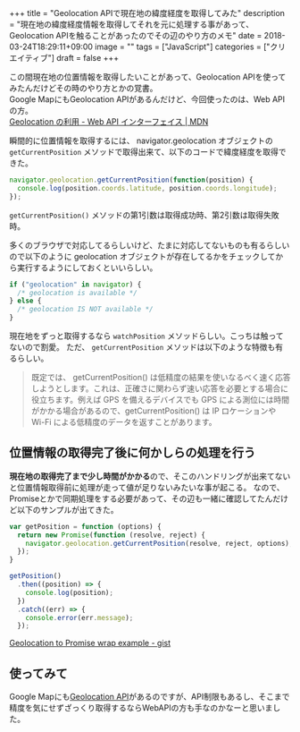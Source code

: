 +++
title = "Geolocation APIで現在地の緯度経度を取得してみた"
description = "現在地の緯度経度情報を取得してそれを元に処理する事があって、Geolocation APIを触ることがあったのでその辺のやり方のメモ"
date = 2018-03-24T18:29:11+09:00
image = ""
tags = ["JavaScript"]
categories = ["クリエイティブ"]
draft = false
+++


この間現在地の位置情報を取得したいことがあって、Geolocation APIを使ってみたんだけどその時のやり方とかの覚書。  
Google MapにもGeolocation APIがあるんだけど、今回使ったのは、Web APIの方。  
[Geolocation の利用 - Web API インターフェイス | MDN](https://developer.mozilla.org/ja/docs/Web/API/Geolocation/Using_geolocation)

瞬間的に位置情報を取得するには、 navigator.geolocation オブジェクトの ``getCurrentPosition`` メソッドで取得出来て、以下のコードで緯度経度を取得できた。

```js
navigator.geolocation.getCurrentPosition(function(position) {
  console.log(position.coords.latitude, position.coords.longitude);
});
```

``getCurrentPosition()`` メソッドの第1引数は取得成功時、第2引数は取得失敗時。

多くのブラウザで対応してるらしいけど、たまに対応してないものも有るらしいので以下のように geolocation オブジェクトが存在してるかをチェックしてから実行するようにしておくといいらしい。

```js
if ("geolocation" in navigator) {
  /* geolocation is available */
} else {
  /* geolocation IS NOT available */
}
```

現在地をずっと取得するなら ``watchPosition`` メソッドらしい。こっちは触ってないので割愛。
ただ、 ``getCurrentPosition`` メソッドは以下のような特徴も有るらしい。

> 既定では、 getCurrentPosition() は低精度の結果を使いなるべく速く応答しようとします。これは、正確さに関わらず速い応答を必要とする場合に役立ちます。例えば GPS を備えるデバイスでも GPS による測位には時間がかかる場合があるので、getCurrentPosition() は IP ロケーションや Wi-Fi による低精度のデータを返すことがあります。


## 位置情報の取得完了後に何かしらの処理を行う
**現在地の取得完了まで少し時間がかかる**ので、そこのハンドリングが出来てないと位置情報取得前に処理が走って値が足りないみたいな事が起こる。
なので、Promiseとかで同期処理をする必要があって、その辺も一緒に確認してたんだけど以下のサンプルが出てきた。

```js
var getPosition = function (options) {
  return new Promise(function (resolve, reject) {
    navigator.geolocation.getCurrentPosition(resolve, reject, options);
  });
}

getPosition()
  .then((position) => {
    console.log(position);
  })
  .catch((err) => {
    console.error(err.message);
  });
```

[Geolocation to Promise wrap example - gist](https://gist.github.com/varmais/74586ec1854fe288d393)


## 使ってみて
Google Mapにも[Geolocation API](https://developers.google.com/maps/documentation/geolocation/intro?hl=ja)があるのですが、API制限もあるし、そこまで精度を気にせずざっくり取得するならWebAPIの方も手なのかなーと思いました。

